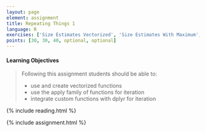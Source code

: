 ```yaml
---
layout: page
element: assignment
title: Repeating Things 1
language: R
exercises: ['Size Estimates Vectorized', 'Size Estimates With Maximum', 'Size Estimates By Name Apply', 'Tree Biomass Challenge', 'Crown Volume Calculation']
points: [30, 30, 40, optional, optional]
---
```


#### Learning Objectives

> Following this assignment students should be able to:
>
> - use and create vectorized functions
> - use the apply family of functions for iteration
> - integrate custom functions with dplyr for iteration

{% include reading.html %}

{% include assignment.html %}
